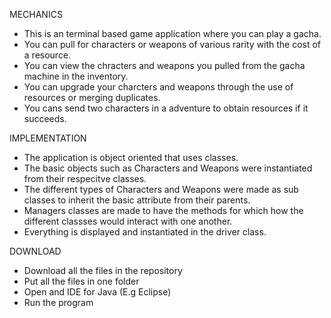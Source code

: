 MECHANICS
- This is an terminal based game application where you can play a gacha. 
- You can pull for characters or weapons of various rarity with the cost of a resource. 
- You can view the chracters and weapons you pulled from the gacha machine in the inventory.
- You can upgrade your charcters and weapons through the use of resources or merging duplicates.
- You cans send two characters in a adventure to obtain resources if it succeeds.

IMPLEMENTATION
- The application is object oriented that uses classes.
- The basic objects such as Characters and Weapons were instantiated from their respecitve classes.
- The different types of Characters and Weapons were made as sub classes to inherit the basic attribute from their parents.
- Managers classes are made to have the methods for which how the different classses would interact with one another.
- Everything is displayed and instantiated in the driver class.

DOWNLOAD
- Download all the files in the repository
- Put all the files in one folder
- Open and IDE for Java (E.g Eclipse)
- Run the program
